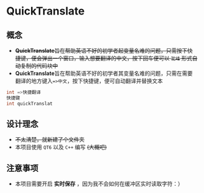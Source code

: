# QuickTranslate
## 概念
* ~~**QuickTranslate**旨在帮助英语不好的初学者起变量名难的问题，只需按下快捷键，便会弹出一个窗口，输入想要翻译的中文，按下回车便可以 `驼峰` 形式自动复制的代码块中~~
* **QuickTranslate**旨在帮助英语不好的初学者其变量名难的问题，只需在需要翻译的地方键入`=>中文`，按下快捷键，便可自动翻译并替换文本

```cpp
int =>快捷翻译
快捷键
int quickTranslat
```

## 设计理念
* ~~不太清楚，就新建了个文件夹~~
* 本项目使用 `QT6` 以及 `C++` 编写 ~~(大概吧)~~

## 注意事项
* 本项目需要开启 **实时保存** ，因为我不会如何在缓冲区实时读取字符：）